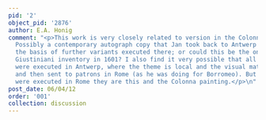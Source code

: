 ```yaml
---
pid: '2'
object_pid: '2876'
author: E.A. Honig
comment: "<p>This work is very closely related to version in the Colonna collection.
  Possibly a contemporary autograph copy that Jan took back to Antwerp and formed
  the basis of further variants executed there; or could this be the one listed in
  Giustiniani inventory in 1601? I also find it very possible that all the Magi paintings
  were executed in Antwerp, where the theme is local and the visual materials to hand,
  and then sent to patrons in Rome (as he was doing for Borromeo). But if any versions
  were executed in Rome they are this and the Colonna painting.</p>\n"
post_date: 06/04/12
order: '001'
collection: discussion
---
```


